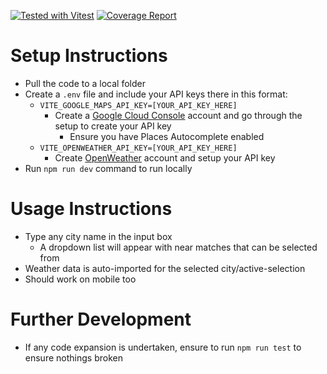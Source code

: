 [![Tested with Vitest](https://img.shields.io/badge/tested%20with-vitest-6E9F18?logo=vitest&logoColor=white)](https://vitest.dev/)
[![Coverage Report](https://img.shields.io/badge/coverage-vitest%20report-blue)](./coverage/index.html)

# Setup Instructions

- Pull the code to a local folder
- Create a `.env` file and include your API keys there in this format:
  - `VITE_GOOGLE_MAPS_API_KEY=[YOUR_API_KEY_HERE]`
    - Create a [Google Cloud Console](https://console.cloud.google.com/) account and go through the setup to create your API key
      - Ensure you have Places Autocomplete enabled
  - `VITE_OPENWEATHER_API_KEY=[YOUR_API_KEY_HERE]`
    - Create [OpenWeather](https://openweathermap.org/current) account and setup your API key
- Run `npm run dev` command to run locally

# Usage Instructions

- Type any city name in the input box
  - A dropdown list will appear with near matches that can be selected from
- Weather data is auto-imported for the selected city/active-selection
- Should work on mobile too

# Further Development

- If any code expansion is undertaken, ensure to run `npm run test` to ensure nothings broken
